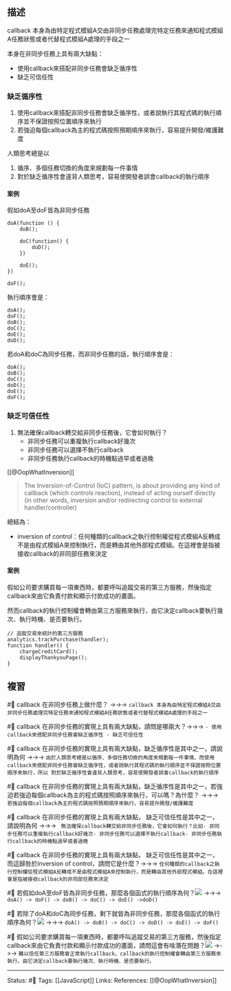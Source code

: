 ## 描述


callback 本身為由特定程式模組A交由非同步任務處理完特定任務來通知程式模組A任務狀態或者代替程式模組A處理的手段之一

本身在非同步任務上具有兩大缺點：
- 使用callback來搭配非同步任務會缺乏循序性
- 缺乏可信任性


### 缺乏循序性

1. 使用callback來搭配非同步任務會缺乏循序性，或者說執行其程式碼的執行順序並不保證按照位置順序來執行
2. 若強迫每個callback為主的程式碼按照預期順序來執行，容易提升開發/維護難度

人類思考總是以
1. 循序、多個任務切換的角度來規劃每一件事情
2. 對於缺乏循序性會違背人類思考，容易使開發者誤會callback的執行順序


#### 案例
假如doA至doF皆為非同步任務
```
doA(function () {
	doB();

	doC(function() {
		doD();
	})

	doE();
})

doF();
```
執行順序會是：
```
doA();
doF();
doB();
doC();
doE();
doD();
```

若doA和doC為同步任務，而非同步任務的話，執行順序會是：
```
doA();
doB();
doC();
doD();
doE();
doF();
```

### 缺乏可信任性

1. 無法確保callback轉交給非同步任務後，它會如何執行？
	- 非同步任務可以重複執行callback好幾次
	- 非同步任務可以選擇不執行callback
	- 非同步任務執行callback的時機點過早或者過晚

[[@OopWhatInversion]]
> The Inversion-of-Control (IoC) pattern, is about providing any kind of callback (which controls reaction), instead of acting ourself directly (in other words, inversion and/or redirecting control to external handler/controller)



總結為：
- inversion of control：任何種類的callback之執行控制權從程式模組A反轉成不是由程式模組A來控制執行，而是轉由其他外部程式模組。在這裡會是指被接收callback的非同部任務來決定


#### 案例

假如公司要求購買每一項東西時，都要呼叫追蹤交易的第三方服務，然後指定callback來由它負責付款和顯示付款成功的畫面。

然而callback的執行控制權會轉由第三方服務來執行，由它決定callback要執行幾次、執行時機、是否要執行。
```
// 追蹤交易來統計的第三方服務
analytics.trackPurchase(handler);
function handler() {
	chargeCreditCard();
	displayThankyouPage();
}
```


## 複習

#🧠 callback 在非同步任務上做什麼？ ->->-> `callback 本身為由特定程式模組A交由非同步任務處理完特定任務來通知程式模組A任務狀態或者代替程式模組A處理的手段之一`
<!--SR:!2023-03-16,35,250-->

#🧠 callback 在非同步任務的實現上具有兩大缺點，請問是哪兩大？->->-> `- 使用callback來搭配非同步任務會缺乏循序性 - 缺乏可信任性`
<!--SR:!2023-02-16,16,230-->

#🧠 callback 在非同步任務的實現上具有兩大缺點，缺乏循序性是其中之一，請說明為何 ->->-> `由於人類思考總是以循序、多個任務切換的角度來規劃每一件事情、而使用callback來搭配非同步任務會缺乏循序性，或者說執行其程式碼的執行順序並不保證按照位置順序來執行，所以 對於缺乏循序性會違背人類思考，容易使開發者誤會callback的執行順序`
<!--SR:!2023-02-11,12,229-->

#🧠 callback 在非同步任務的實現上具有兩大缺點，缺乏循序性是其中之一，若強迫若強迫每個callback為主的程式碼按照順序來執行，可以嗎？為什麼？  ->->-> `若強迫每個callback為主的程式碼按照預期順序來執行，容易提升開發/維護難度`
<!--SR:!2023-03-06,29,250-->

#🧠 callback 在非同步任務的實現上具有兩大缺點， 缺乏可信任性是其中之一，請說明為何 ->->-> ` 無法確保callback轉交給非同步任務後，它會如何執行？比如- 非同步任務可以重複執行callback好幾次- 非同步任務可以選擇不執行callback- 非同步任務執行callback的時機點過早或者過晚`
<!--SR:!2023-03-14,32,250-->

#🧠 callback 在非同步任務的實現上具有兩大缺點， 缺乏可信任性是其中之一，而這歸咎於Inversion of control，請問它是什麼？->->-> `任何種類的callback之執行控制權從程式模組A反轉成不是由程式模組A來控制執行，而是轉由其他外部程式模組。在這裡會是指被接收callback的非同部任務來決定`
<!--SR:!2023-03-13,32,250-->

#🧠 若假如doA至doF皆為非同步任務，那麼各個函式的執行順序為何？![](https://res.cloudinary.com/dqfxgtyoi/image/upload/v1674351614/blog/promise/callback/callback-problem-1_phwg4u.png) ->->-> `doA() -> doF() -> doB() -> doC() -> doE() ->doD()`
<!--SR:!2023-03-03,26,250-->


#🧠 若除了doA和doC為同步任務，剩下就皆為非同步任務，那麼各個函式的執行順序為何？![](https://res.cloudinary.com/dqfxgtyoi/image/upload/v1674351614/blog/promise/callback/callback-problem-1_phwg4u.png) ->->-> `doA() -> doB() -> doC() -> doD() -> doE() -> doF()`
<!--SR:!2023-03-06,29,250-->


#🧠 假如公司要求購買每一項東西時，都要呼叫追蹤交易的第三方服務，然後指定callback來由它負責付款和顯示付款成功的畫面，請問這會有啥潛在問題？![](https://res.cloudinary.com/dqfxgtyoi/image/upload/v1674351614/blog/promise/callback/callback-problem-2_lrqyyv.png) ->->-> `難以信任第三方服務會正常執行callback，callback的執行控制權會轉由第三方服務來執行，由它決定callback要執行幾次、執行時機、是否要執行。`
<!--SR:!2023-03-04,27,250-->



---
Status: #🌱 
Tags:
[[JavaScript]]
Links:
References:
[[@OopWhatInversion]]